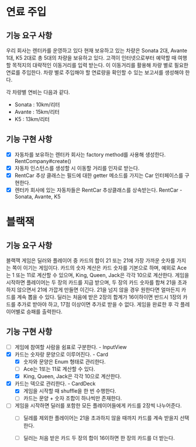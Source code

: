 # 연료 주입
## 기능 요구 사항
우리 회사는 렌터카를 운영하고 있다
현재 보유하고 있는 차량은 Sonata 2대, Avante 1대, K5 2대로 총 5대의 차량을 보유하고 있다. 
고객이 인터넷으로부터 예약할 때 여행할 목적지의 대략적인 이동거리를 입력 받는다. 
이 이동거리를 활용해 차량 별로 필요한 연료를 주입한다. 
차량 별로 주입해야 할 연료량을 확인할 수 있는 보고서를 생성해야 한다.

각 차량별 연비는 다음과 같다.
* Sonata : 10km/리터
* Avante : 15km/리터
* K5 : 13km/리터

## 기능 구현 사항
- [x] 자동차를 보유하는 렌터카 회사는 factory method를 사용해 생성한다. RentCompany#create()
- [x] 자동차 인스턴스를 생성할 시 이동할 거리를 인자로 받는다.
- [x] RentCar 추상 클래스는 필드에 대한 getter 메소드를 가지는 Car 인터페이스를 구현한다.
- [x] 렌터카 회사에 있는 자동차들은 RentCar 추상클래스를 상속받는다. RentCar - Sonata, Avante, K5

# 블랙잭
## 기능 요구 사항
블랙잭 게임은 딜러와 플레이어 중 카드의 합이 21 또는 21에 가장 가까운 숫자를 가지는 쪽이 이기는 게임이다.
카드의 숫자 계산은 카드 숫자를 기본으로 하며, 예외로 Ace는 1 또는 11로 계산할 수 있으며, King, Queen, Jack은 각각 10으로 계산한다.
게임을 시작하면 플레이어는 두 장의 카드를 지급 받으며, 두 장의 카드 숫자를 합쳐 21을 초과하지 않으면서 21에 가깝게 만들면 이긴다. 21을 넘지 않을 경우 원한다면 얼마든지 카드를 계속 뽑을 수 있다.
딜러는 처음에 받은 2장의 합계가 16이하이면 반드시 1장의 카드를 추가로 받아야 하고, 17점 이상이면 추가로 받을 수 없다.
게임을 완료한 후 각 플레이어별로 승패를 출력한다.

## 기능 구현 사항
- [ ] 게임에 참여할 사람을 쉼표로 구분한다. - InputView
- [x] 카드는 숫자랑 문양으로 이루어진다. - Card
  - [x] 숫자와 문양은 Enum 형태로 관리한다.
  - [ ] Ace는 1또는 11로 계산할 수 있다.
  - [x] King, Queen, Jack은 각각 10으로 계산한다.
- [x] 카드는 덱으로 관리한다. - CardDeck
  - [x] 게임을 시작할 때 shuffle을 한 번 수행한다.
  - [ ] 카드는 문양 + 숫자 조합이 하나씩만 존재한다.
- [ ] 게임을 시작하면 딜러를 포함한 모든 플레이어들에게 카드를 2장씩 나누어준다.
  - [ ] 딜레를 제외한 플레이어는 21을 초과하지 않을 때까지 카드를 계속 받을지 선택한다.
  - [ ] 딜러는 처음 받은 카드 두 장의 합이 16이하면 한 장의 카드를 더 받는다.

